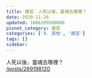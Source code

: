 ```yaml
---
title: 複習：人死以後，靈魂去哪裡？
date: 2020-11-26
updated: 1606399500000
pixnet_category: 複習
categories: ['4. 其他', '複習']
tags: []
sidebar: 
---
```


<p>人死以後，靈魂去哪裡？<br/>
<a href="/posts/269198120" target="_blank">/posts/269198120</a></p>
<p> </p>

